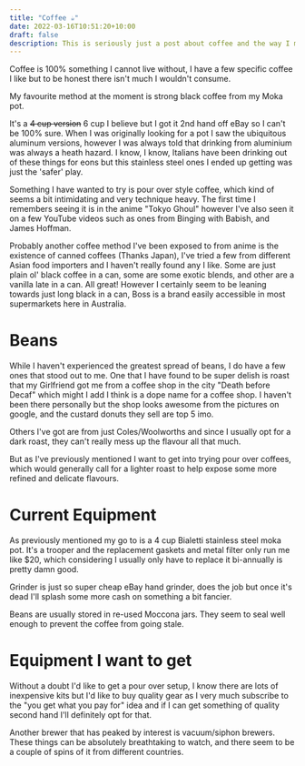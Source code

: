 ```yaml
---
title: "Coffee ☕"
date: 2022-03-16T10:51:20+10:00
draft: false
description: This is seriously just a post about coffee and the way I make and enjoy it. 
---
```


Coffee is 100% something I cannot live without, I have a few specific coffee I like but to be honest there isn't much I wouldn't consume.

My favourite method at the moment is strong black coffee from my Moka pot.

It's a ~~4 cup version~~ 6 cup I believe but I got it 2nd hand off eBay so I can't be 100% sure. When I was originally looking for a pot I saw the ubiquitous aluminum versions, however I was always told that drinking from aluminium was always a heath hazard. I know, I know, Italians have been drinking out of these things for eons but this stainless steel ones I ended up getting was just the 'safer' play.

Something I have wanted to try is pour over style coffee, which kind of seems a bit intimidating and very technique heavy. The first time I remembers seeing it is in the anime "Tokyo Ghoul" however I've also seen it on a few YouTube videos such as ones from Binging with Babish, and James Hoffman.

Probably another coffee method I've been exposed to from anime is the existence of canned coffees (Thanks Japan), I've tried a few from different Asian food importers and I haven't really found any I like. Some are just plain ol' black coffee in a can, some are some exotic blends, and other are a vanilla late in a can. All great! However I certainly seem to be leaning towards just long black in a can, Boss is a brand easily accessible in most supermarkets here in Australia.

# Beans 

While I haven't experienced the greatest spread of beans, I do have a few ones that stood out to me. One that I have found to be super delish is roast that my Girlfriend got me from a coffee shop in the city "Death before Decaf" which might I add I think is a dope name for a coffee shop. I haven't been there personally but the shop looks awesome from the pictures on google, and the custard donuts they sell are top 5 imo.

Others I've got are from just Coles/Woolworths and since I usually opt for a dark roast, they can't really mess up the flavour all that much.

But as I've previously mentioned I want to get into trying pour over coffees, which would generally call for a lighter roast to help expose some more refined and delicate flavours.

# Current Equipment

As previously mentioned my go to is a 4 cup Bialetti stainless steel moka pot. It's a trooper and the replacement gaskets and metal filter only run me like $20, which considering I usually only have to replace it bi-annually is pretty damn good.

Grinder is just so super cheap eBay hand grinder, does the job but once it's dead I'll splash some more cash on something a bit fancier.

Beans are usually stored in re-used Moccona jars. They seem to seal well enough to prevent the coffee from going stale.

# Equipment I want to get

Without a doubt I'd like to get a pour over setup, I know there are lots of inexpensive kits but I'd like to buy quality gear as I very much subscribe to the "you get what you pay for" idea and if I can get something of quality second hand I'll definitely opt for that.

Another brewer that has peaked by interest is vacuum/siphon brewers. These things can be absolutely breathtaking to watch, and there seem to be a couple of spins of it from different countries.